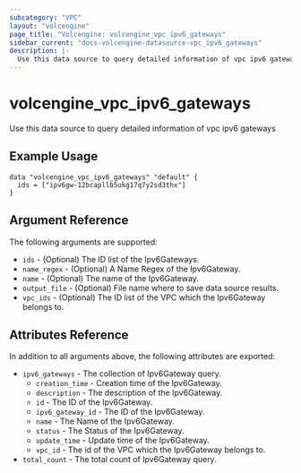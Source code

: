 ```yaml
---
subcategory: "VPC"
layout: "volcengine"
page_title: "Volcengine: volcengine_vpc_ipv6_gateways"
sidebar_current: "docs-volcengine-datasource-vpc_ipv6_gateways"
description: |-
  Use this data source to query detailed information of vpc ipv6 gateways
---
```

# volcengine_vpc_ipv6_gateways
Use this data source to query detailed information of vpc ipv6 gateways
## Example Usage
```hcl
data "volcengine_vpc_ipv6_gateways" "default" {
  ids = ["ipv6gw-12bcapllb5ukg17q7y2sd3thx"]
}
```
## Argument Reference
The following arguments are supported:
* `ids` - (Optional) The ID list of the Ipv6Gateways.
* `name_regex` - (Optional) A Name Regex of the Ipv6Gateway.
* `name` - (Optional) The name of the Ipv6Gateway.
* `output_file` - (Optional) File name where to save data source results.
* `vpc_ids` - (Optional) The ID list of the VPC which the Ipv6Gateway belongs to.

## Attributes Reference
In addition to all arguments above, the following attributes are exported:
* `ipv6_gateways` - The collection of Ipv6Gateway query.
    * `creation_time` - Creation time of the Ipv6Gateway.
    * `description` - The description of the Ipv6Gateway.
    * `id` - The ID of the Ipv6Gateway.
    * `ipv6_gateway_id` - The ID of the Ipv6Gateway.
    * `name` - The Name of the Ipv6Gateway.
    * `status` - The Status of the Ipv6Gateway.
    * `update_time` - Update time of the Ipv6Gateway.
    * `vpc_id` - The id of the VPC which the Ipv6Gateway belongs to.
* `total_count` - The total count of Ipv6Gateway query.


